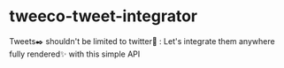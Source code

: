 # tweeco-tweet-integrator
Tweets✒️ shouldn't be limited to twitter🐧 : Let's integrate them anywhere fully rendered✨ with this simple API 

